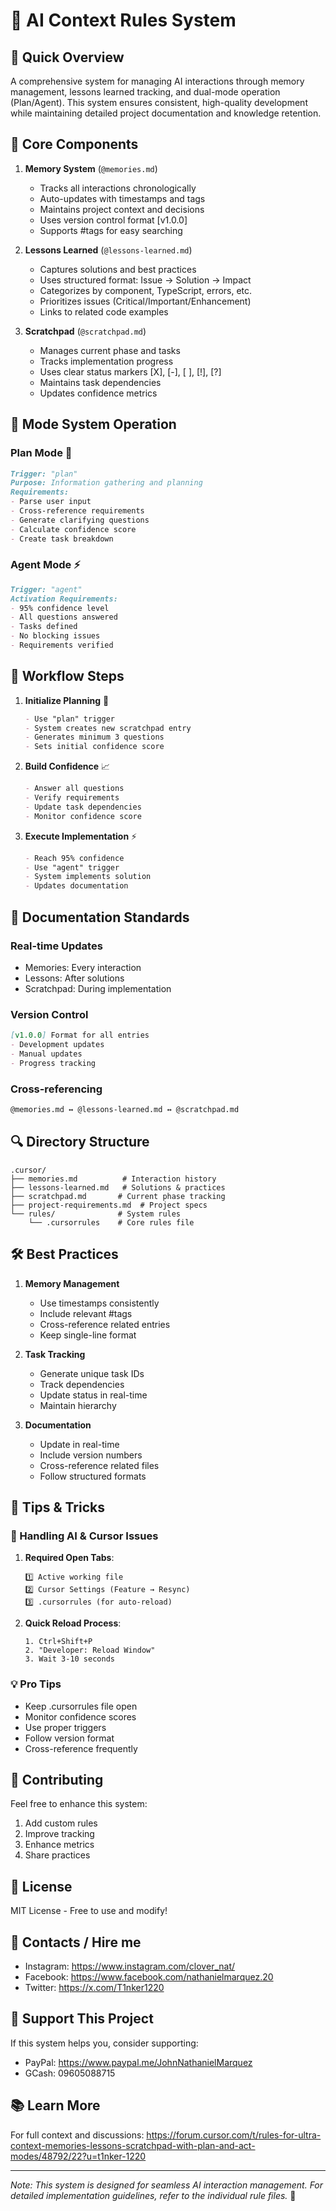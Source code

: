 # 🎯 AI Context Rules System

## 🌟 Quick Overview
A comprehensive system for managing AI interactions through memory management, lessons learned tracking, and dual-mode operation (Plan/Agent). This system ensures consistent, high-quality development while maintaining detailed project documentation and knowledge retention.

## 🔄 Core Components
1. **Memory System** (`@memories.md`)
   - Tracks all interactions chronologically
   - Auto-updates with timestamps and tags
   - Maintains project context and decisions
   - Uses version control format [v1.0.0]
   - Supports #tags for easy searching

2. **Lessons Learned** (`@lessons-learned.md`)
   - Captures solutions and best practices
   - Uses structured format: Issue → Solution → Impact
   - Categorizes by component, TypeScript, errors, etc.
   - Prioritizes issues (Critical/Important/Enhancement)
   - Links to related code examples

3. **Scratchpad** (`@scratchpad.md`)
   - Manages current phase and tasks
   - Tracks implementation progress
   - Uses clear status markers [X], [-], [ ], [!], [?]
   - Maintains task dependencies
   - Updates confidence metrics

## 🎯 Mode System Operation

### Plan Mode 🎯
```markdown
Trigger: "plan"
Purpose: Information gathering and planning
Requirements:
- Parse user input
- Cross-reference requirements
- Generate clarifying questions
- Calculate confidence score
- Create task breakdown
```

### Agent Mode ⚡
```markdown
Trigger: "agent"
Activation Requirements:
- 95% confidence level
- All questions answered
- Tasks defined
- No blocking issues
- Requirements verified
```

## 🚀 Workflow Steps

1. **Initialize Planning** 🎯
   ```markdown
   - Use "plan" trigger
   - System creates new scratchpad entry
   - Generates minimum 3 questions
   - Sets initial confidence score
   ```

2. **Build Confidence** 📈
   ```markdown
   - Answer all questions
   - Verify requirements
   - Update task dependencies
   - Monitor confidence score
   ```

3. **Execute Implementation** ⚡
   ```markdown
   - Reach 95% confidence
   - Use "agent" trigger
   - System implements solution
   - Updates documentation
   ```

## 📝 Documentation Standards

### Real-time Updates
- Memories: Every interaction
- Lessons: After solutions
- Scratchpad: During implementation

### Version Control
```markdown
[v1.0.0] Format for all entries
- Development updates
- Manual updates
- Progress tracking
```

### Cross-referencing
```markdown
@memories.md ↔️ @lessons-learned.md ↔️ @scratchpad.md
```

## 🔍 Directory Structure
```
.cursor/
├── memories.md          # Interaction history
├── lessons-learned.md   # Solutions & practices
├── scratchpad.md       # Current phase tracking
├── project-requirements.md  # Project specs
└── rules/              # System rules
    └── .cursorrules    # Core rules file
```

## 🛠️ Best Practices

1. **Memory Management**
   - Use timestamps consistently
   - Include relevant #tags
   - Cross-reference related entries
   - Keep single-line format

2. **Task Tracking**
   - Generate unique task IDs
   - Track dependencies
   - Update status in real-time
   - Maintain hierarchy

3. **Documentation**
   - Update in real-time
   - Include version numbers
   - Cross-reference related files
   - Follow structured formats

## 🎯 Tips & Tricks

### 🔄 Handling AI & Cursor Issues
1. **Required Open Tabs**:
   ```
   1️⃣ Active working file
   2️⃣ Cursor Settings (Feature → Resync)
   3️⃣ .cursorrules (for auto-reload)
   ```

2. **Quick Reload Process**:
   ```
   1. Ctrl+Shift+P
   2. "Developer: Reload Window"
   3. Wait 3-10 seconds
   ```

### 💡 Pro Tips
- Keep .cursorrules file open
- Monitor confidence scores
- Use proper triggers
- Follow version format
- Cross-reference frequently

## 🤝 Contributing
Feel free to enhance this system:
1. Add custom rules
2. Improve tracking
3. Enhance metrics
4. Share practices

## 📝 License
MIT License - Free to use and modify!

## 👋 Contacts / Hire me
- Instagram: https://www.instagram.com/clover_nat/
- Facebook: https://www.facebook.com/nathanielmarquez.20
- Twitter: https://x.com/T1nker1220

## 💖 Support This Project
If this system helps you, consider supporting:
- PayPal: https://www.paypal.me/JohnNathanielMarquez
- GCash: 09605088715

## 📚 Learn More
For full context and discussions:
https://forum.cursor.com/t/rules-for-ultra-context-memories-lessons-scratchpad-with-plan-and-act-modes/48792/22?u=t1nker-1220

---

*Note: This system is designed for seamless AI interaction management. For detailed implementation guidelines, refer to the individual rule files.* 🚀
